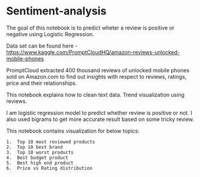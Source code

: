 # Sentiment-analysis

The goal of this notebook is to predict wheter a review is positive or negative using Logistic Regression.

Data set can be found here - https://www.kaggle.com/PromptCloudHQ/amazon-reviews-unlocked-mobile-phones


PromptCloud extracted 400 thousand reviews of unlocked mobile phones sold on Amazon.com to find out insights with respect to reviews, ratings, price and their relationships.


This notebook explains how to clean text data. Trend visualization using reviews. 

I am logistic regression model to predict whether review is positive or not. I also used bigrams to get more accurate result based on some tricky review.

This notebook contains visualization for below topics:

    1.  Top 10 most reviewed products
    2.  Top 10 best brand
    3.  Top 10 worst products
    4.  Best budget product
    5.  Best high end product
    6.  Price vs Rating distribution
